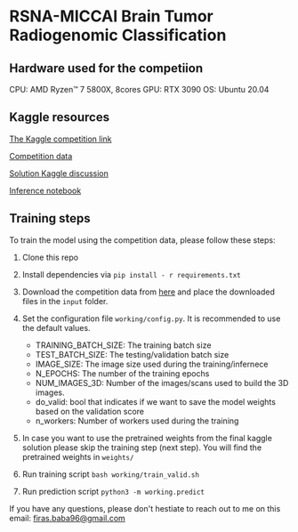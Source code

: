 
# RSNA-MICCAI Brain Tumor Radiogenomic Classification

## Hardware used for the competiion
CPU: AMD Ryzen™ 7 5800X, 8cores
GPU: RTX 3090
OS: Ubuntu 20.04

## Kaggle resources

[The Kaggle competition link](https://www.kaggle.com/c/rsna-miccai-brain-tumor-radiogenomic-classification)

[Competition data](https://www.kaggle.com/c/rsna-miccai-brain-tumor-radiogenomic-classification/data)

[Solution Kaggle discussion](https://www.kaggle.com/c/rsna-miccai-brain-tumor-radiogenomic-classification/)

[Inference notebook](https://www.kaggle.com/rinnqd/monai-simple-prediction-from-flair)

## Training steps

To train the model using the competition data, please follow these steps:
 
1. Clone this repo
2. Install dependencies via `pip install - r requirements.txt`
3. Download the competition data from [here](https://www.kaggle.com/c/rsna-miccai-brain-tumor-radiogenomic-classification/data) and place the downloaded files in the `input` folder. 
4. Set the configuration file `working/config.py`. It is recommended to use the default values.

    * TRAINING_BATCH_SIZE: The training batch size
    * TEST_BATCH_SIZE: The testing/validation batch size
    * IMAGE_SIZE: The image size used during the training/infernece
    * N_EPOCHS: The number of the training epochs
    * NUM_IMAGES_3D: Number of the images/scans used to build the 3D images.
    * do_valid: bool that indicates if we want to save the model weights based on the validation score
    * n_workers: Number of workers used during the training

5. In case you want to use the pretrained weights from the final kaggle solution please skip the training step (next step). You will find the pretrained weights in `weights/`
6. Run training script `bash working/train_valid.sh`
7. Run prediction script `python3 -m working.predict`


If you have any questions, please don't hestiate to reach out to me on this email: firas.baba96@gmail.com